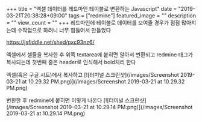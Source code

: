 +++
title = "엑셀 데이터를 레드마인 테이블로 변환하는 Javascript"
date = "2019-03-21T20:38:28+09:00"
tags = ["redmine"]
featured_image = ""
description = ""
view_count = ""
+++
레드마인에 테이블로 데이터를 보여줄 경우가 점점 많아지는데 수작업으로 하려니 너무 힘들어서 만들었다

https://jsfiddle.net/shed/pxc93nz6/

엑셀에서 셀들을 복사한 후 위쪽 textarea에 붙히면 알아서 변환되고 redmine 태그가 복사되는데 
첫번째 줄은 header로 인식해서 bold처리 한다

엑셀(혹은 구글 시트)에서 복사하고
[![터미널 스크린샷](/images/Screenshot 2019-03-21 at 10.29.32 PM.png)](/images/Screenshot 2019-03-21 at 10.29.32 PM.png)

변환한 후 redmine에 붙히면 이렇게 나온다
[![터미널 스크린샷](/images/Screenshot 2019-03-21 at 10.29.14 PM.png)](/images/Screenshot 2019-03-21 at 10.29.14 PM.png)
